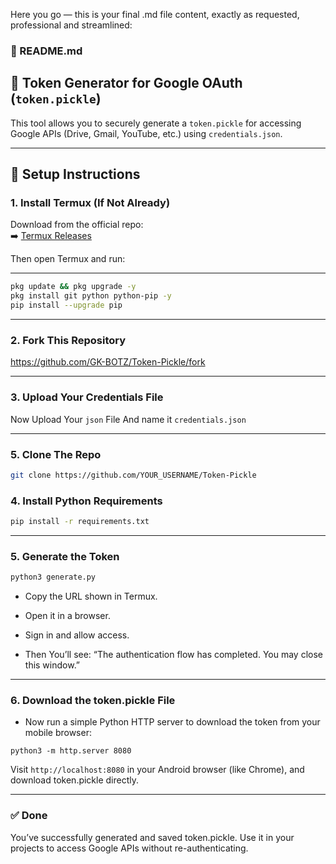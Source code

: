 Here you go — this is your final .md file content, exactly as requested, professional and streamlined:

### 🔽 README.md

## 🔐 Token Generator for Google OAuth (`token.pickle`)

This tool allows you to securely generate a `token.pickle` for accessing Google APIs (Drive, Gmail, YouTube, etc.) using `credentials.json`.

---

## 🚀 Setup Instructions

### 1. Install Termux (If Not Already)

Download from the official repo:  
➡️ [Termux Releases](https://play.google.com/store/apps/details?id=com.termux)

Then open Termux and run:

--- 

``` bash
pkg update && pkg upgrade -y
pkg install git python python-pip -y
pip install --upgrade pip
```

---


### 2. Fork This Repository

https://github.com/GK-BOTZ/Token-Pickle/fork

---

### 3. Upload Your Credentials File
Now Upload Your `json` File And name it `credentials.json`

--- 

### 5. Clone The Repo
```bash
git clone https://github.com/YOUR_USERNAME/Token-Pickle
```

### 4. Install Python Requirements

```bash
pip install -r requirements.txt
```

---

### 5. Generate the Token

```bash
python3 generate.py
```

- Copy the URL shown in Termux.

- Open it in a browser.

- Sign in and allow access.

- Then You’ll see:
“The authentication flow has completed. You may close this window.”

---

### 6. Download the token.pickle File

- Now run a simple Python HTTP server to download the token from your mobile browser:

```
python3 -m http.server 8080
```
Visit `http://localhost:8080` in your Android browser (like Chrome), and download token.pickle directly.



---

### ✅ Done

You’ve successfully generated and saved token.pickle.
Use it in your projects to access Google APIs without re-authenticating.

